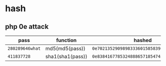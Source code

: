 # hash
## php 0e attack
| pass            | function            | hashed                                      |
| --------------  | -----------------   | ------------------------------------------  |
|`280289646what`  | md5(md5(pass))      | `0e702135290989833360158583967966`          |
|`411837728`      | sha1(sha1(pass))    | `0e83841677853248886571854748340858991083`  |
